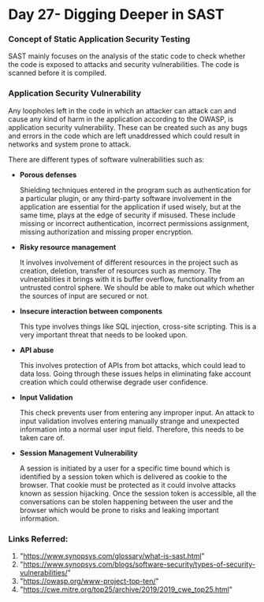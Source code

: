 # Day 27- Digging Deeper in SAST

### Concept of Static Application Security Testing

SAST mainly focuses on the analysis of the static code to check whether the code is exposed to attacks and security vulnerabilities. The code is scanned before it is compiled. 

### Application Security Vulnerability

Any loopholes left in the code in which an attacker can attack can and cause any kind of harm in the application according to the OWASP, is application security vulnerability. These can be created such as any bugs and errors in the code which are left unaddressed which could result in networks and system prone to attack.

There are different types of software vulnerabilities such as:

* **Porous defenses**

  Shielding techniques entered in the program such as authentication for a particular plugin, or any third-party software involvement in the application are essential for the application if used wisely, but at the same time, plays at the edge of security if misused. These include missing or incorrect authentication,  incorrect permissions assignment, missing authorization and missing proper encryption.

  

* **Risky resource management**

  It involves involvement of different resources in the project such as creation, deletion, transfer of resources such as memory.  The vulnerabilities it brings with it is buffer overflow, functionality from an untrusted control sphere. We should be able to make out which whether the sources of input are secured or not. 

  

* **Insecure interaction between components**

  This type involves things like SQL injection, cross-site scripting. This is a very important threat that needs to be looked upon.

  

* **API abuse**

  This involves protection of APIs from bot attacks, which could lead to data loss. Going through these issues helps in eliminating fake account creation which could otherwise degrade user confidence.

  

* **Input Validation**

  This check prevents user from entering any improper input. An attack to input validation involves entering manually strange and unexpected information into a normal user input field. Therefore, this needs to be taken care of.

  

* **Session Management Vulnerability**

  A session is initiated by a user for a specific time bound which is identified by a session token which is delivered as cookie to the browser. That cookie must be protected as it could involve attacks known as session hijacking. Once the session token is accessible, all the conversations can be stolen happening between the user and the browser which would be prone to risks and leaking important information.



### Links Referred:

1. "https://www.synopsys.com/glossary/what-is-sast.html"
2. "https://www.synopsys.com/blogs/software-security/types-of-security-vulnerabilities/"
3. "https://owasp.org/www-project-top-ten/"
4. "https://cwe.mitre.org/top25/archive/2019/2019_cwe_top25.html"

